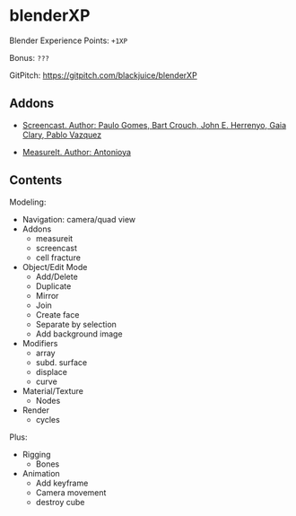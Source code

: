 # blenderXP

Blender Experience Points: `+1XP`

Bonus: `???`

GitPitch: https://gitpitch.com/blackjuice/blenderXP

## Addons

* [Screencast. Author:  Paulo Gomes, Bart Crouch, John E. Herrenyo, Gaia Clary, Pablo Vazquez](https://wiki.blender.org/index.php/Extensions:2.6/Py/Scripts/3D_interaction/Screencast_Key_Status_Tool)

* [MeasureIt. Author: Antonioya](https://github.com/Antonioya/blender/tree/master/measureit)

## Contents

Modeling:

* Navigation: camera/quad view
* Addons
	* measureit
	* screencast
	* cell fracture
* Object/Edit Mode
	* Add/Delete
	* Duplicate
	* Mirror
	* Join
	* Create face
	* Separate by selection
	* Add background image
* Modifiers
	* array
	* subd. surface
	* displace
	* curve
* Material/Texture
	* Nodes
* Render
	* cycles

Plus:

* Rigging
	* Bones
* Animation
	* Add keyframe
	* Camera movement
	* destroy cube
